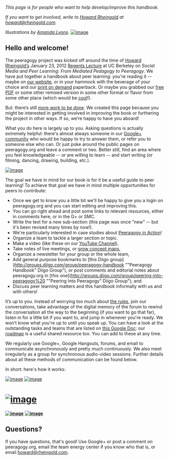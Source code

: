 *This page is for people who want to help develop/improve this
handbook.*

*If you want to get involved, write to [Howard
Rheingold](http://en.wikipedia.org/wiki/Howard_Rheingold) at
[howard@rheingold.com](mailto:howard@rheingold.com).*

*Illustrations by [Amanda Lyons](http://www.visualsforchange.com/).*
[![image](http://peeragogy.org/wp-content/uploads/2012/03/welcome_color.gif "welcome_color")](http://peeragogy.org/wp-content/uploads/2012/03/welcome_color.gif)

Hello and welcome!
------------------

The peeragogy project was kicked off around the time of [Howard
Rheingold’s](http://rheingold.com/) January 23, 2012 [Regents
Lecture](http://vimeo.com/35685124) at UC Berkeley on *Social Media and
Peer Learning: From Mediated Pedagogy to Peeragogy*. We have put
together a handbook about peer learning: you're reading it -- maybe on
[our website](peeragogy.org), or in your hammock with the beverage of
your choice and our [print on
demand](http://www.lulu.com/shop/howard-rheingold-and-peeragogyorg-editors/the-peeragogy-handbook/paperback/product-20607425.html)
paperback. Or maybe you grabbed our [free
PDF](http://peeragogy.net/peeragogy-handbook-v1-1.pdf) or some other
remixed version in some other format or flavor from some other place
(which would be
[cool](http://peeragogy.org/resources/license/ "License")!).

But: there’s still [more work to be
done](http://peeragogy.org/peeragogy-org-roadmap/ "Peeragogy.org Roadmap").
We created this page because you might be interested in getting involved
in improving the book or furthering the project in other ways. If so,
we’re happy to have you aboard!

What you do here is largely up to you. Asking questions is actually
extremely helpful: there's almost always someone in our [Google+
community](https://plus.google.com/u/0/communities/107386162349686249470)
who would be happy to try to answer them, or refer you to someone else
who can. Or just poke around the public pages on peeragogy.org and leave
a comment or two. Better still, find an area where you feel
knowledgeable -- or are willing to learn -- and start writing (or
filming, dancing, drawing, building, etc.).

[![image](http://peeragogy.org/wp-content/uploads/2012/03/what_to_do_color.gif "what_to_do_color")](http://peeragogy.org/wp-content/uploads/2012/03/what_to_do_color.gif)

The goal we have in mind for our book is for it be a useful guide to
peer learning! To achieve that goal we have in mind multiple
opportunities for peers to contribute:

-   Once we get to know you a little bit we'll be happy to give you a
    login on peeragogy.org and you can start editing and improving this.
-   You can go right ahead and post some links to relevant resources,
    either in comments here, or in the G+ or SMC.
-   Write the text for a new sub-section (this page was once "new" --
    but it's been revised many times by now!).
-   We're particularly interested in case studies about [Peeragogy in
    Action](http://peeragogy.org/peeragogy-in-action/ "Peeragogy in action")!
-   Organize a team to tackle a larger section or topic.
-   Make a video (like these on our [YouTube
    Channel](http://www.youtube.com/channel/UCIQY4ja8e4Br-i9U5KnmyZQ)),
-   Take notes of live meetings, or [grow concept
    maps,](http://cmapspublic3.ihmc.us/rid=1K81VLSK7-1RL0RQ4-WZK/Peeragogy%20Cmap.cmap)
-   Organize a newsletter for your group or the whole team,
-   Add general purpose bookmarks to [this Diigo
    group](http://groups.diigo.com/group/peeragogy-handbook ""Peeragogy Handbook" Diigo Group"),
    or post comments and editorial notes about peeragogy.org in [this
    one](http://groups.diigo.com/group/peering-into-peeragogy%20 ""Peering Into Peeragogy" Diigo Group");
    and
-   Discuss peer learning matters and this handbook informally with us
    and with others!

It’s up to you. Instead of worrying too much about [the
rules](http://peeragogy.org/co-working/), join our conversations, take
advantage of the digital memory of the forum to rewind the conversation
all the way to the beginning (if you want to go that far), listen in for
a little bit if you want to, and jump in whenever you're ready. We won’t
know what you're up to until you speak up. You can have a look at the
outstanding tasks and teams that are listed on [this Google
Doc](https://docs.google.com/document/d/1_2I-z-Pt5NUKk-fpy4jsqxFeXbWS4ao4sIhkxCcRVeI/edit#):
our
[roadmap](http://peeragogy.org/peeragogy-org-roadmap/ "Peeragogy.org Roadmap")
is a useful shared resource too. You can add to these at any time.

We regularly use Google+, Google Hangouts, forums, and email to
communicate asynchronously and pretty much continuously. We also meet
irregularly as a group for synchronous audio-video sessions. Further
details about all these methods of communication can be found below.

In short: here's how it works:

[![image](http://peeragogy.org/wp-content/uploads/2012/03/lots_going_on_color_1000-e1352754548930.gif "lots_going_on_color_1000")](http://peeragogy.org/wp-content/uploads/2012/03/lots_going_on_color_1000.gif)
[![image](http://peeragogy.org/wp-content/uploads/2012/03/where_to_go_color.gif "where_to_go_color")](http://peeragogy.org/wp-content/uploads/2012/03/where_to_go_color.gif)

**[![image](http://peeragogy.org/wp-content/uploads/2012/03/create_content-300x145.gif "create_content")](http://peeragogy.org/wp-content/uploads/2012/03/create_content.gif)**
===============================================================================================================================================================================

**[![image](http://peeragogy.org/wp-content/uploads/2012/03/communicate_color1-300x67.gif "communicate_color")](http://peeragogy.org/wp-content/uploads/2012/03/communicate_color1.gif)**
**[![image](http://peeragogy.org/wp-content/uploads/2012/03/questions_1000-300x50.gif "questions_1000")](http://peeragogy.org/wp-content/uploads/2012/03/questions_1000.gif)**

Questions?
----------

If you have questions, that's good! Use Google+ or post a comment on
peeragogy.org, email the team energy center if you know who that is, or
email [howard@rheingold.com](mailto:howard@rheingold.com).

